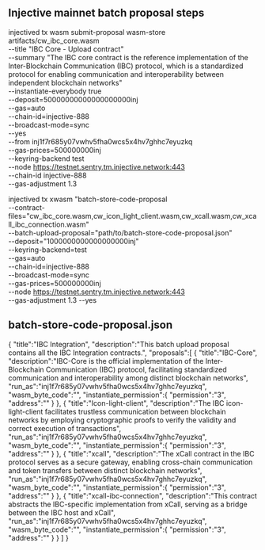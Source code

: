 ## Injective mainnet batch proposal steps
injectived tx wasm submit-proposal wasm-store artifacts/cw_ibc_core.wasm \
--title "IBC Core - Upload contract" \
--summary "The IBC core contract is the reference implementation of the Inter-Blockchain Communication (IBC) protocol, which is a standardized protocol for enabling communication and interoperability between independent blockchain networks" \
--instantiate-everybody true \
--deposit=50000000000000000000inj \
--gas=auto \
--chain-id=injective-888 \
--broadcast-mode=sync \
--yes \
--from inj1f7r685y07vwhv5fha0wcs5x4hv7ghhc7eyuzkq \
--gas-prices=500000000inj \
--keyring-backend test \
--node https://testnet.sentry.tm.injective.network:443 \
--chain-id injective-888 \
--gas-adjustment 1.3



injectived tx xwasm "batch-store-code-proposal \
	--contract-files="cw_ibc_core.wasm,cw_icon_light_client.wasm,cw_xcall.wasm,cw_xcall_ibc_connection.wasm" \
	--batch-upload-proposal="path/to/batch-store-code-proposal.json" \
	--deposit="1000000000000000000inj" \
	--keyring-backend=test \
	--gas=auto \
	--chain-id=injective-888 \
	--broadcast-mode=sync \
	--gas-prices=500000000inj \
	--node https://testnet.sentry.tm.injective.network:443 \
	--gas-adjustment 1.3
	--yes

## batch-store-code-proposal.json

{
    "title":"IBC Integration",
    "description":"This batch upload proposal contains all the IBC Integration contracts.",
    "proposals":[
        {
            "title":"IBC-Core",
            "description":"IBC-Core is the official implementation of the Inter-Blockchain Communication (IBC) protocol, facilitating standardized communication and interoperability among distinct blockchain networks",
            "run_as":"inj1f7r685y07vwhv5fha0wcs5x4hv7ghhc7eyuzkq",
            "wasm_byte_code":"",
            "instantiate_permission":{
                "permission":"3",
                "address":""
            }
        },
        {
            "title":"Icon-light-client",
            "description":"The IBC icon-light-client facilitates trustless communication between blockchain networks by employing cryptographic proofs to verify the validity and correct execution of transactions",
            "run_as":"inj1f7r685y07vwhv5fha0wcs5x4hv7ghhc7eyuzkq",
            "wasm_byte_code":"",
            "instantiate_permission":{
                "permission":"3",
                "address":""
            }
        },
        {
            "title":"xcall",
            "description":"The xCall contract in the IBC protocol serves as a secure gateway, enabling cross-chain communication and token transfers between distinct blockchain networks",
            "run_as":"inj1f7r685y07vwhv5fha0wcs5x4hv7ghhc7eyuzkq",
            "wasm_byte_code":"",
            "instantiate_permission":{
                "permission":"3",
                "address":""
            }
        },
        {
            "title":"xcall-ibc-connection",
            "description":"This contract abstracts the IBC-specific implementation from xCall, serving as a bridge between the IBC host and xCall",
            "run_as":"inj1f7r685y07vwhv5fha0wcs5x4hv7ghhc7eyuzkq",
            "wasm_byte_code":"",
            "instantiate_permission":{
                "permission":"3",
                "address":""
            }
        }
    ]
}